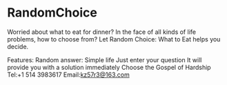 # RandomChoice
Worried about what to eat for dinner?
In the face of all kinds of life problems, how to choose from?
Let Random Choice: What to Eat helps you decide.

Features:
Random answer: Simple life
Just enter your question
It will provide you with a solution immediately
Choose the Gospel of Hardship
Tel:+1 514 3983617
Email:kz57r3@163.com
